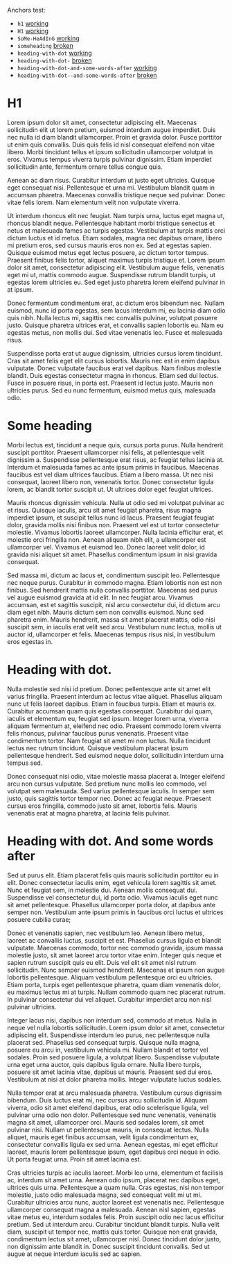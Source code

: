 Anchors test:
- `h1` [working](#h1)
- `H1` [working](#H1)
- `SoMe-HeAdInG` [working](#SoMe-HeAdInG)
- `someheading` [broken](#someheading)
- `heading-with-dot` [working](#heading-with-dot)
- `heading-with-dot-` [broken](#heading-with-dot-)
- `heading-with-dot-and-some-words-after` [working](#heading-with-dot-and-some-words-after)
- `heading-with-dot--and-some-words-after` [broken](#heading-with-dot--and-some-words-after)

# H1
Lorem ipsum dolor sit amet, consectetur adipiscing elit. Maecenas sollicitudin elit ut lorem pretium, euismod interdum augue imperdiet. Duis nec nulla id diam blandit ullamcorper. Proin et gravida dolor. Fusce porttitor ut enim quis convallis. Duis quis felis id nisl consequat eleifend non vitae libero. Morbi tincidunt tellus et ipsum sollicitudin ullamcorper volutpat in eros. Vivamus tempus viverra turpis pulvinar dignissim. Etiam imperdiet sollicitudin ante, fermentum ornare tellus congue quis.

Aenean ac diam risus. Curabitur interdum ut justo eget ultricies. Quisque eget consequat nisi. Pellentesque et urna mi. Vestibulum blandit quam in accumsan pharetra. Maecenas convallis tristique neque sed pulvinar. Donec vitae felis lorem. Nam elementum velit non vulputate viverra.

Ut interdum rhoncus elit nec feugiat. Nam turpis urna, luctus eget magna ut, rhoncus blandit neque. Pellentesque habitant morbi tristique senectus et netus et malesuada fames ac turpis egestas. Vestibulum at turpis mattis orci dictum luctus et id metus. Etiam sodales, magna nec dapibus ornare, libero mi pretium eros, sed cursus mauris eros non ex. Sed at egestas sapien. Quisque euismod metus eget lectus posuere, ac dictum tortor tempus. Praesent finibus felis tortor, aliquet maximus turpis tristique et. Lorem ipsum dolor sit amet, consectetur adipiscing elit. Vestibulum augue felis, venenatis eget mi ut, mattis commodo augue. Suspendisse rutrum blandit turpis, ut egestas lorem ultricies eu. Sed eget justo pharetra lorem eleifend pulvinar in at ipsum.

Donec fermentum condimentum erat, ac dictum eros bibendum nec. Nullam euismod, nunc id porta egestas, sem lacus interdum mi, eu lacinia diam odio quis nibh. Nulla lectus mi, sagittis nec convallis pulvinar, volutpat posuere justo. Quisque pharetra ultrices erat, et convallis sapien lobortis eu. Nam eu egestas metus, non mollis dui. Sed vitae venenatis leo. Fusce et malesuada risus.

Suspendisse porta erat ut augue dignissim, ultricies cursus lorem tincidunt. Cras sit amet felis eget elit cursus lobortis. Mauris nec est in enim dapibus vulputate. Donec vulputate faucibus erat vel dapibus. Nam finibus molestie blandit. Duis egestas consectetur magna in rhoncus. Etiam sed dui lectus. Fusce in posuere risus, in porta est. Praesent id lectus justo. Mauris non ultricies purus. Sed eu nunc fermentum, euismod metus quis, malesuada odio.

# Some heading

Morbi lectus est, tincidunt a neque quis, cursus porta purus. Nulla hendrerit suscipit porttitor. Praesent ullamcorper nisi felis, at pellentesque velit dignissim a. Suspendisse pellentesque erat risus, ac feugiat tellus lacinia at. Interdum et malesuada fames ac ante ipsum primis in faucibus. Maecenas faucibus est vel diam ultrices faucibus. Etiam a libero massa. Ut nec nisi consequat, laoreet libero non, venenatis tortor. Donec consectetur ligula lorem, ac blandit tortor suscipit ut. Ut ultrices dolor eget feugiat ultrices.

Mauris rhoncus dignissim vehicula. Nulla ut odio sed mi volutpat pulvinar ac et risus. Quisque iaculis, arcu sit amet feugiat pharetra, risus magna imperdiet ipsum, et suscipit tellus nunc id lacus. Praesent feugiat feugiat dolor, gravida mollis nisi finibus non. Praesent vel est ut tortor consectetur molestie. Vivamus lobortis laoreet ullamcorper. Nulla lacinia efficitur erat, et molestie orci fringilla non. Aenean aliquam nibh elit, a ullamcorper est ullamcorper vel. Vivamus et euismod leo. Donec laoreet velit dolor, id gravida nisi aliquet sit amet. Phasellus condimentum ipsum in nisi gravida consequat.

Sed massa mi, dictum ac lacus et, condimentum suscipit leo. Pellentesque nec neque purus. Curabitur in commodo magna. Etiam lobortis non est non finibus. Sed hendrerit mattis nulla convallis porttitor. Maecenas sed purus vel augue euismod gravida at id elit. In nec feugiat arcu. Vivamus accumsan, est et sagittis suscipit, nisl arcu consectetur dui, id dictum arcu diam eget nibh. Mauris dictum sem non convallis euismod. Nunc sed pharetra enim. Mauris hendrerit, massa sit amet placerat mattis, odio nisi suscipit sem, in iaculis erat velit sed arcu. Vestibulum nunc lectus, mollis ut auctor id, ullamcorper et felis. Maecenas tempus risus nisi, in vestibulum eros egestas in.

# Heading with dot.
Nulla molestie sed nisi id pretium. Donec pellentesque ante sit amet elit varius fringilla. Praesent interdum ac lectus vitae aliquet. Phasellus aliquam nunc ut felis laoreet dapibus. Etiam in faucibus turpis. Etiam et mauris ex. Curabitur accumsan quam quis egestas consequat. Curabitur dui quam, iaculis et elementum eu, feugiat sed ipsum. Integer lorem urna, viverra aliquam fermentum at, eleifend nec odio. Praesent commodo lorem viverra felis rhoncus, pulvinar faucibus purus venenatis. Praesent vitae condimentum tortor. Nam feugiat sit amet mi non luctus. Nulla tincidunt lectus nec rutrum tincidunt. Quisque vestibulum placerat ipsum pellentesque hendrerit. Sed euismod neque dolor, sollicitudin interdum urna tempus sed.

Donec consequat nisi odio, vitae molestie massa placerat a. Integer eleifend arcu non cursus vulputate. Sed pretium nunc mollis leo commodo, vel volutpat sem malesuada. Sed varius pellentesque iaculis. In semper sem justo, quis sagittis tortor tempor nec. Donec ac feugiat neque. Praesent cursus eros fringilla, commodo justo sit amet, lobortis felis. Mauris venenatis erat at magna pharetra, at lacinia felis pulvinar.

# Heading with dot. And some words after
Sed ut purus elit. Etiam placerat felis quis mauris sollicitudin porttitor eu in elit. Donec consectetur iaculis enim, eget vehicula lorem sagittis sit amet. Nunc et feugiat sem, in molestie dui. Aenean mollis consequat dui. Suspendisse vel consectetur dui, id porta odio. Vivamus iaculis eget nunc sit amet pellentesque. Phasellus ullamcorper porta dolor, at dapibus ante semper non. Vestibulum ante ipsum primis in faucibus orci luctus et ultrices posuere cubilia curae;

Donec et venenatis sapien, nec vestibulum leo. Aenean libero metus, laoreet ac convallis luctus, suscipit et est. Phasellus cursus ligula et blandit vulputate. Maecenas commodo, tortor nec commodo gravida, ipsum massa molestie justo, sit amet laoreet arcu tortor vitae enim. Integer quis neque et sapien rutrum suscipit quis eu elit. Duis vel elit sit amet nisl rutrum sollicitudin. Nunc semper euismod hendrerit. Maecenas et ipsum non augue lobortis pellentesque. Aliquam vestibulum pellentesque orci eu ultricies. Etiam porta, turpis eget pellentesque pharetra, quam diam venenatis dolor, eu maximus lectus mi at turpis. Nullam commodo quam nec placerat rutrum. In pulvinar consectetur dui vel aliquet. Curabitur imperdiet arcu non nisl pulvinar ultricies.

Integer lacus nisi, dapibus non interdum sed, commodo at metus. Nulla in neque vel nulla lobortis sollicitudin. Lorem ipsum dolor sit amet, consectetur adipiscing elit. Suspendisse interdum leo purus, nec pellentesque nulla placerat sed. Phasellus sed consequat turpis. Quisque nulla magna, posuere eu arcu in, vestibulum vehicula mi. Nullam blandit et tortor vel sodales. Proin sed posuere ligula, a volutpat libero. Suspendisse vulputate urna eget urna auctor, quis dapibus ligula ornare. Nulla libero turpis, posuere sit amet lacinia vitae, dapibus ut mauris. Praesent sed dui eros. Vestibulum at nisi at dolor pharetra mollis. Integer vulputate luctus sodales.

Nulla tempor erat at arcu malesuada pharetra. Vestibulum cursus dignissim bibendum. Duis luctus erat mi, nec cursus arcu sollicitudin id. Aliquam viverra, odio sit amet eleifend dapibus, erat odio scelerisque ligula, vel pulvinar urna odio non dolor. Pellentesque sed nunc venenatis, venenatis magna sit amet, ullamcorper orci. Mauris sed sodales lorem, sit amet pulvinar nisi. Nullam ut pellentesque mauris, in consequat lectus. Nulla aliquet, mauris eget finibus accumsan, velit ligula condimentum ex, consectetur convallis ligula ex sed urna. Aenean egestas, mi eget efficitur laoreet, mauris lorem pellentesque ipsum, eget dapibus orci neque in odio. Ut porta feugiat urna. Proin sit amet lacinia est.

Cras ultricies turpis ac iaculis laoreet. Morbi leo urna, elementum et facilisis ac, interdum sit amet urna. Aenean odio ipsum, placerat nec dapibus eget, ultrices quis urna. Pellentesque a quam nulla. Cras egestas, nisi non tempor molestie, justo odio malesuada magna, sed consequat velit mi ut mi. Curabitur ultricies arcu nunc, auctor laoreet est venenatis nec. Pellentesque ullamcorper consequat magna a malesuada. Aenean nisl sapien, egestas vitae metus eu, interdum sodales felis. Proin suscipit odio nec lacus efficitur pretium. Sed ut interdum arcu. Curabitur tincidunt blandit turpis. Nulla velit diam, suscipit ut tempor nec, mattis quis tortor. Quisque non erat gravida, condimentum lectus sit amet, ullamcorper nisl. Donec tincidunt dolor justo, non dignissim ante blandit in. Donec suscipit tincidunt convallis. Sed ut augue at neque interdum iaculis sed ac sapien.
